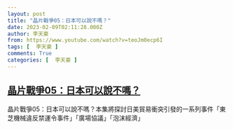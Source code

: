 ```yaml
---
layout: post
title: "晶片戰爭05：日本可以說不嗎？"
date: 2023-02-09T02:11:28.000Z
author: 李天豪
from: https://www.youtube.com/watch?v=teoJm0ecp6I
tags: [  李天豪 ]
comments: True
categories: [  李天豪 ]
---
```

<!--1675908688000-->
[晶片戰爭05：日本可以說不嗎？](https://www.youtube.com/watch?v=teoJm0ecp6I)
------

<div>
晶片戰爭05：日本可以說不嗎？本集將探討日美貿易衝突引發的一系列事件「東芝機械違反禁運令事件」「廣場協議」「泡沫經濟」
</div>

